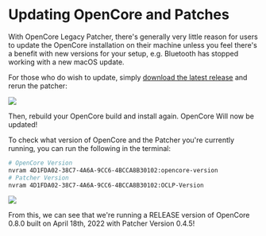 # Updating OpenCore and Patches

With OpenCore Legacy Patcher, there's generally very little reason for users to update the OpenCore installation on their machine unless you feel there's a benefit with new versions for your setup, e.g. Bluetooth has stopped working with a new macOS update. 

For those who do wish to update, simply [download the latest release](https://github.com/dortania/OpenCore-Legacy-Patcher/releases) and rerun the patcher:

![](../images/OCLP-GUI-Main-Menu.png)

Then, rebuild your OpenCore build and install again. OpenCore Will now be updated!

To check what version of OpenCore and the Patcher you're currently running, you can run the following in the terminal:

```bash
# OpenCore Version
nvram 4D1FDA02-38C7-4A6A-9CC6-4BCCA8B30102:opencore-version
# Patcher Version
nvram 4D1FDA02-38C7-4A6A-9CC6-4BCCA8B30102:OCLP-Version
```

![](../images/oclp-version.png)

From this, we can see that we're running a RELEASE version of OpenCore 0.8.0 built on April 18th, 2022 with Patcher Version 0.4.5!
